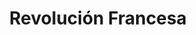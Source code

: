 ﻿---
title: "Revolución Francesa"
permalink: periodes_316.html
layout: periode
dataInici: 1789-07-14
dataFi: 1799-11-09
sidebar: periodes
pares:
  - 315:
    title: "Era de las Revoluciones"
    dataInici: "(1775)"
    dataFi: "(1848)"

fills:
jocsPrincipals:
  - title: "Liberté"
    bggId: 2507
    dataInici: 
    dataFi: 

jocsEscenaris:
jocsEpoca:
jocsEpocaEscenaris:
---
